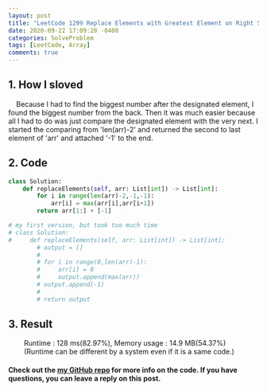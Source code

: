 ```yaml
---
layout: post
title: "LeetCode 1299 Replace Elements with Greatest Element on Right Side.py"
date: 2020-09-22 17:09:28 -0400
categories: SolveProblem
tags: [LeetCode, Array]
comments: true
---
```


## 1. How I sloved
&nbsp;&nbsp;&nbsp;&nbsp;Because I had to find the biggest number after the designated element, I found the biggest number from the back. Then it was much easier because all I had to do was just compare the designated element with the very next. I started the comparing from 'len(arr)-2' and returned the second to last element of 'arr' and attached '-1' to the end.  

## 2. Code
```python
class Solution:
    def replaceElements(self, arr: List[int]) -> List[int]:
        for i in range(len(arr)-2,-1,-1):
            arr[i] = max(arr[i],arr[i+1])
        return arr[1:] + [-1]
```
```python
# my first version, but took too much time
# class Solution:
#     def replaceElements(self, arr: List[int]) -> List[int]:
        # output = []
        #
        # for i in range(0,len(arr)-1):
        #     arr[i] = 0
        #     output.append(max(arr))
        # output.append(-1)
        #
        # return output
```
## 3. Result
&nbsp;&nbsp;&nbsp;&nbsp;&nbsp;&nbsp;&nbsp;&nbsp;Runtime : 128 ms(82.97%), Memory usage : 14.9 MB(54.37%)  
&nbsp;&nbsp;&nbsp;&nbsp;&nbsp;&nbsp;&nbsp;&nbsp;(Runtime can be different by a system even if it is a same code.)

#### Check out the [my GitHub repo][hyuk-gh] for more info on the code. If you have questions, you can leave a reply on this post.

[hyuk-gh]:   https://github.com/dlgur1994/StudyAlgorithms
